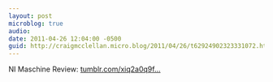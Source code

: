 ```yaml
---
layout: post
microblog: true
audio: 
date: 2011-04-26 12:04:00 -0500
guid: http://craigmcclellan.micro.blog/2011/04/26/t62924902323331072.html
---
```

NI Maschine Review: [tumblr.com/xiq2a0q9f...](http://tumblr.com/xiq2a0q9f3)

